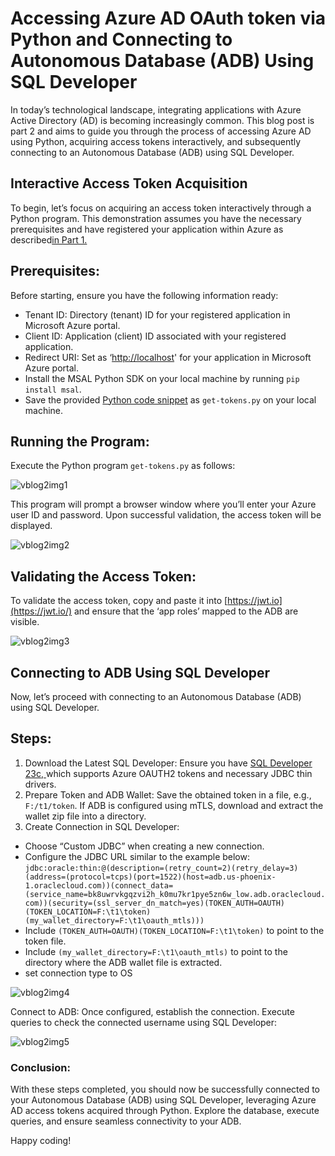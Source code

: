 # Accessing Azure AD OAuth token via Python and Connecting to Autonomous Database (ADB) Using SQL Developer

In today’s technological landscape, integrating applications with Azure Active Directory (AD) is becoming increasingly common. This blog post is part 2 and aims to guide you through the process of accessing Azure AD using Python, acquiring access tokens interactively, and subsequently connecting to an Autonomous Database (ADB) using SQL Developer.

## Interactive Access Token Acquisition

To begin, let’s focus on acquiring an access token interactively through a Python program. This demonstration assumes you have the necessary prerequisites and have registered your application within Azure as described[in Part 1.](https://medium.com/@vbalebai/oracle-database-access-with-azure-ad-oauth2-integration-7cfce8e9da54)

## Prerequisites:

Before starting, ensure you have the following information ready:

- Tenant ID: Directory (tenant) ID for your registered application in Microsoft Azure portal.
- Client ID: Application (client) ID associated with your registered application.
- Redirect URI: Set as ‘[http://localhost](http://localhost/)' for your application in Microsoft Azure portal.
- Install the MSAL Python SDK on your local machine by running `pip install msal`.
- Save the provided [Python code snippet](https://github.com/vijaybalebail/AzOAuth2ADB) as `get-tokens.py` on your local machine.

## Running the Program:

Execute the Python program `get-tokens.py` as follows:

![vblog2img1](/Users/kirkgustafson/Documents/GitHub/vijay-blogs/vijay-blog-2/images/vblog2img1.png)

This program will prompt a browser window where you’ll enter your Azure user ID and password. Upon successful validation, the access token will be displayed.

![vblog2img2](/Users/kirkgustafson/Documents/GitHub/vijay-blogs/vijay-blog-2/images/vblog2img2.webp)

## Validating the Access Token:

To validate the access token, copy and paste it into [https://jwt.io](https://jwt.io/) and ensure that the ‘app roles’ mapped to the ADB are visible.

![vblog2img3](/Users/kirkgustafson/Documents/GitHub/vijay-blogs/vijay-blog-2/images/vblog2img3.webp)

## Connecting to ADB Using SQL Developer

Now, let’s proceed with connecting to an Autonomous Database (ADB) using SQL Developer.

## Steps:

1. Download the Latest SQL Developer: Ensure you have [SQL Developer 23c, ](https://www.thatjeffsmith.com/archive/2023/04/oracle-sql-developer-23-1-is-now-available/)which supports Azure OAUTH2 tokens and necessary JDBC thin drivers.
2. Prepare Token and ADB Wallet: Save the obtained token in a file, e.g., `F:/t1/token`. If ADB is configured using mTLS, download and extract the wallet zip file into a directory.
3. Create Connection in SQL Developer:

- Choose “Custom JDBC” when creating a new connection.
- Configure the JDBC URL similar to the example below: `jdbc:oracle:thin:@(description=(retry_count=2)(retry_delay=3)(address=(protocol=tcps)(port=1522)(host=adb.us-phoenix-1.oraclecloud.com))(connect_data=(service_name=bk8uwrvkgqzvi2h_k0mu7kr1pye5zn6w_low.adb.oraclecloud.com))(security=(ssl_server_dn_match=yes)(TOKEN_AUTH=OAUTH)(TOKEN_LOCATION=F:\t1\token)(my_wallet_directory=F:\t1\oauth_mtls)))`
- Include `(TOKEN_AUTH=OAUTH)(TOKEN_LOCATION=F:\t1\token)` to point to the token file.
- Include `(my_wallet_directory=F:\t1\oauth_mtls)` to point to the directory where the ADB wallet file is extracted.
- set connection type to OS

![vblog2img4](/Users/kirkgustafson/Documents/GitHub/vijay-blogs/vijay-blog-2/images/vblog2img4.webp)

Connect to ADB: Once configured, establish the connection. Execute queries to check the connected username using SQL Developer:

![vblog2img5](/Users/kirkgustafson/Documents/GitHub/vijay-blogs/vijay-blog-2/images/vblog2img5.png)

### Conclusion:

With these steps completed, you should now be successfully connected to your Autonomous Database (ADB) using SQL Developer, leveraging Azure AD access tokens acquired through Python. Explore the database, execute queries, and ensure seamless connectivity to your ADB.

Happy coding!